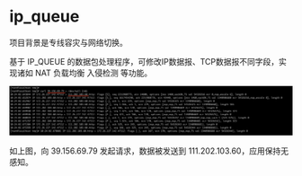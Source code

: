 # ip_queue

项目背景是专线容灾与网络切换。

基于 IP_QUEUE 的数据包处理程序，可修改IP数据报、TCP数据报不同字段，实现诸如 NAT 负载均衡 入侵检测 等功能。

![curl](https://github.com/11061055/ip_queue/blob/master/images/nat.png)

如上图，向 39.156.69.79 发起请求，数据被发送到 111.202.103.60，应用保持无感知。
